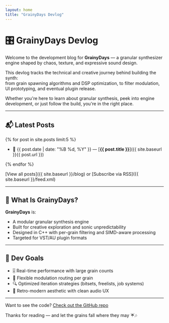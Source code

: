 ```yaml
---
layout: home
title: "GrainyDays Devlog"
---
```


# 🎛️ GrainyDays Devlog

Welcome to the development blog for **GrainyDays** — a granular synthesizer engine shaped by chaos, texture, and expressive sound design.

This devlog tracks the technical and creative journey behind building the synth:  
from grain spawning algorithms and DSP optimization, to filter modulation, UI prototyping, and eventual plugin release.

Whether you're here to learn about granular synthesis, peek into engine development, or just follow the build, you're in the right place.

---

## 📬 Latest Posts

{% for post in site.posts limit:5 %}
- 📅 {{ post.date | date: "%B %d, %Y" }} — [**{{ post.title }}**]({{ site.baseurl }}{{ post.url }})

{% endfor %}

[View all posts]({{ site.baseurl }}/blog) or [Subscribe via RSS]({{ site.baseurl }}/feed.xml)

---

## 🎯 What Is GrainyDays?

**GrainyDays** is:
- A modular granular synthesis engine
- Built for creative exploration and sonic unpredictability
- Designed in C++ with per-grain filtering and SIMD-aware processing
- Targeted for VST/AU plugin formats

---

## 🌱 Dev Goals

- 🎚️ Real-time performance with large grain counts
- 🔁 Flexible modulation routing per grain
- 🔍 Optimized iteration strategies (bitsets, freelists, job systems)
- 🎨 Retro-modern aesthetic with clean audio UX

---

Want to see the code? [Check out the GitHub repo](https://github.com/matthiaspeene/grainydays)

Thanks for reading — and let the grains fall where they may ☔🎶

